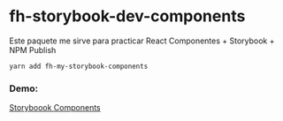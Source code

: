 # fh-storybook-dev-components

Este paquete me sirve para practicar React Componentes +
Storybook + NPM Publish

```
yarn add fh-my-storybook-components
```

### Demo:

[Storyboook Components](https://klerith.github.io/sb-components/?path=/story/ui-mylabel--basic)

